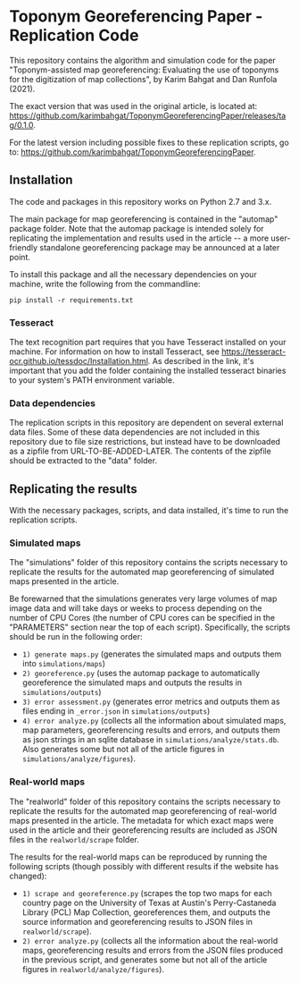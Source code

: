 # Toponym Georeferencing Paper - Replication Code

This repository contains the algorithm and simulation code for the paper "Toponym-assisted map georeferencing: Evaluating the use of toponyms for the digitization of map collections", by Karim Bahgat and Dan Runfola (2021). 

The exact version that was used in the original article, is located at: https://github.com/karimbahgat/ToponymGeoreferencingPaper/releases/tag/0.1.0. 

For the latest version including possible fixes to these replication scripts, go to: https://github.com/karimbahgat/ToponymGeoreferencingPaper. 

## Installation

The code and packages in this repository works on Python 2.7 and 3.x. 

The main package for map georeferencing is contained in the "automap" package folder. Note that the automap package is intended solely for replicating the implementation and results used in the article -- a more user-friendly standalone georeferencing package may be announced at a later point. 

To install this package and all the necessary dependencies on your machine, write the following from the commandline:

```
pip install -r requirements.txt
``` 

### Tesseract

The text recognition part requires that you have Tesseract installed on your machine. For information on how to install Tesseract, see https://tesseract-ocr.github.io/tessdoc/Installation.html. As described in the link, it's important that you add the folder containing the installed tesseract binaries to your system's PATH environment variable. 

### Data dependencies

The replication scripts in this repository are dependent on several external data files. Some of these data dependencies are not included in this repository due to file size restrictions, but instead have to be downloaded as a zipfile from URL-TO-BE-ADDED-LATER. The contents of the zipfile should be extracted to the "data" folder. 

## Replicating the results

With the necessary packages, scripts, and data installed, it's time to run the replication scripts. 

### Simulated maps

The "simulations" folder of this repository contains the scripts necessary to replicate the results for the automated map georeferencing of simulated maps presented in the article. 

Be forewarned that the simulations generates very large volumes of map image data and will take days or weeks to process depending on the number of CPU Cores (the number of CPU cores can be specified in the "PARAMETERS" section near the top of each script). Specifically, the scripts should be run in the following order:

- `1) generate maps.py` (generates the simulated maps and outputs them into `simulations/maps`)
- `2) georeference.py` (uses the automap package to automatically georeference the simulated maps and outputs the results in `simulations/outputs`)
- `3) error assessment.py` (generates error metrics and outputs them as files ending in `_error.json` in `simulations/outputs`)
- `4) error analyze.py` (collects all the information about simulated maps, map parameters, georeferencing results and errors, and outputs them as json strings in an sqlite database in `simulations/analyze/stats.db`. Also generates some but not all of the article figures in `simulations/analyze/figures`).

### Real-world maps

The "realworld" folder of this repository contains the scripts necessary to replicate the results for the automated map georeferencing of real-world maps presented in the article. The metadata for which exact maps were used in the article and their georeferencing results are included as JSON files in the `realworld/scrape` folder. 

The results for the real-world maps can be reproduced by running the following scripts (though possibly with different results if the website has changed): 

- `1) scrape and georeference.py` (scrapes the top two maps for each country page on the University of Texas at Austin's Perry-Castaneda Library (PCL) Map Collection, georeferences them, and outputs the source information and georeferencing results to JSON files in `realworld/scrape`).
- `2) error analyze.py` (collects all the information about the real-world maps, georeferencing results and errors from the JSON files produced in the previous script, and generates some but not all of the article figures in `realworld/analyze/figures`).



